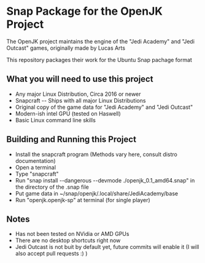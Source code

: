 # Snap Package for the OpenJK Project
The OpenJK project maintains the engine of the "Jedi Academy" and "Jedi Outcast" games, originally made by Lucas Arts

This repository packages their work for the Ubuntu Snap pachage format

## What you will need to use this project
* Any major Linux Distribution, Circa 2016 or newer
* Snapcraft -- Ships with all major Linux Distributions
* Original copy of the game data for "Jedi Academy" and "Jedi Outcast"
* Modern-ish intel GPU (tested on Haswell)
* Basic Linux command line skills

## Building and Running this Project
* Install the snapcraft program (Methods vary here, consult distro documentation)
* Open a terminal
* Type "snapcraft"
* Run "snap install --dangerous --devmode ./openjk_0.1_amd64.snap" in the directory of the .snap file
* Put game data in ~/snap/openjk/.local/share/JediAcademy/base
* Run "openjk.openjk-sp" at terminal (for single player)

## Notes
* Has not been tested on NVidia or AMD GPUs
* There are no desktop shortcuts right now
* Jedi Outcast is not buit by default yet, future commits will enable it (I will also accept pull requests :) )
